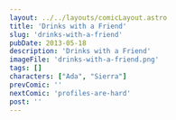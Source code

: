 ```yaml
---
layout: ../../layouts/comicLayout.astro
title: 'Drinks with a Friend'
slug: 'drinks-with-a-friend'
pubDate: 2013-05-18
description: 'Drinks with a Friend'
imageFile: 'drinks-with-a-friend.png'
tags: []
characters: ["Ada", "Sierra"]
prevComic: '' 
nextComic: 'profiles-are-hard'
post: ''
---
```


